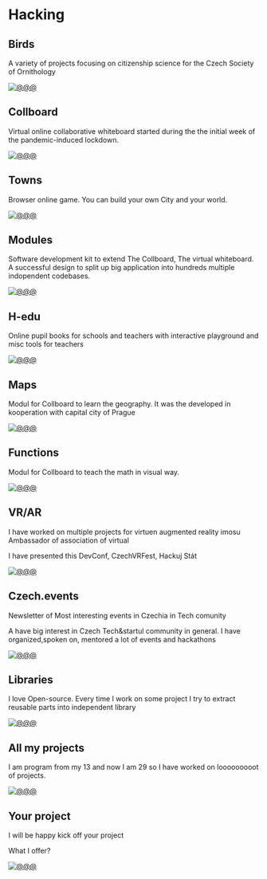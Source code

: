# Hacking

<!-- TODO: !!! Enhance texts https://www.deepl.com/write -->
<!-- Note: In this file there are all URLs which will be converted into the hacking cases components -->

## Birds

<!-- [🛰] Tags: `Maps` -->

A variety of projects focusing on citizenship science for the Czech Society of
Ornithology

<!--
TODO: More about
Feeders
-->

[![@@@](/public/projects/Birds/bird.svg)](#)

<!--[![@@@](/public/projects/Pavol_Hejn_birds_3eee9b48-0331-462d-b11d-367626cf028c.png)](#)-->

## Collboard

Virtual online collaborative whiteboard started during the the initial week of the
pandemic-induced lockdown.

<!-- [🛰] Tags: `Real time app` -->

[![@@@](/public/projects/Collboard/whiteboard.png)](#)

## Towns

Browser online game. You can build your own City and your world.

<!-- [🛰] Tags: `WebGL` -->

[![@@@](/public/projects/Towns/towns.jpg)](https://towns.cz/)

## Modules

Software development kit to extend The Collboard, The virtual whiteboard.
A successful design to split up big application into hundreds multiple indopendent codebases.

[![@@@](/public/projects/Modules/geometry-on-board.png)](https://github.com/collboard/modules-sdk)

## H-edu

Online pupil books for schools and teachers with interactive playground and misc tools for teachers

[![@@@](/public/projects/Hedu/HEdu-screenshot.png)](https://www.h-edu.cz/)

## Maps

Modul for Collboard to learn the geography. It was the developed in kooperation with capital city of Prague

[![@@@](/public/projects/Maps/geography-in-collboard.png)](https://github.com/collboard/map)

## Functions

Modul for Collboard to teach the math in visual way.

<!--TODO: create study cases of topics I worked on, graphs, fractals,...-->

[![@@@](/public/projects/Functions/collboard-function-builder-blank-dark.png)](https://github.com/collboard/function-builder)

## VR/AR

I have worked on multiple projects for virtuen augmented reality imosu Ambassador of association of virtual

I have presented this
DevConf, CzechVRFest, Hackuj Stát

[![@@@](/public/projects/VrAr/drawing-in-vr.png)](#!!!)

<!--
![@@@](/public/projects/webvr.jpg)
-->

## Czech.events

Newsletter of
Most interesting events in Czechia in Tech comunity

A have big interest in Czech Tech&startul community in general.
I have organized,spoken on, mentored a lot of events and hackathons

[![@@@](/public/projects/CzechEvents/czechevents-screenshot.png)](https://czech.events/)

## Libraries

I love Open-source.
Every time I work on some project I try to extract reusable parts into independent library

[![@@@](/public/projects/Libraries/xyzt.png)](https://github.com/hejny?tab=repositories)

<!--
TODO: Allow links in links
I am working on several OpenSource libraries like
[vector library xyzt](https://github.com/hejny/xyzt),
[locating apps in your system](https://github.com/hejny/locate-app),
[waitasecond to supercharge the promises](https://github.com/hejny/waitasecond),
[trimming from all 4 directions](https://github.com/hejny/spacetrim),
[working with destroyable objects](https://github.com/hejny/destroyable)
[or see my GitHub repositories](https://github.com/hejny?tab=repositories).
-->

## All my projects

I am program from my 13 and now I am 29 so I have worked on looooooooot of projects.

[![@@@](/public/projects/AllMyProjects/all-projects.png)](https://pavolhejny.com/documents/projects.html)

## Your project

I will be happy kick off your project

What I offer?

[![@@@](/public/projects/YourProject/placeholder.png)](https://pavolhejny.com/documents/projects.html)

<!--
TODO:
## All my talks

![@@@](/public/projects/placeholder.png)

-->

<!--
TODO: Maybe add SigmaStamp project/hacking

-->
